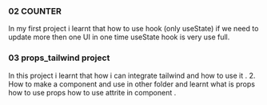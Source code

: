 ### 02 COUNTER
In my first project i learnt that how to use hook (only useState) if we need to update more then one UI in one time useState hook is very use full. 

### 03 props_tailwind project
In this project i learnt that how i can integrate tailwind and how to use it .
2. How to make a component and use in other folder and learnt what is props how to use props how to use attrite in component .

